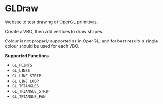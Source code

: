 # GLDraw
Website to test drawing of OpenGL primitives.

Create a VBO, then add vertices to draw shapes.

Colour is not properly supported as in OpenGL, and for best results a single colour should be used for each VBO.

**Supported Functions**
 - `GL_POINTS`
 - `GL_LINES`
 - `GL_LINE_STRIP`
 - `GL_LINE_LOOP`
 - `GL_TRIANGLES`
 - `GL_TRIANGLE_STRIP`
 - `GL_TRIANGLE_FAN`